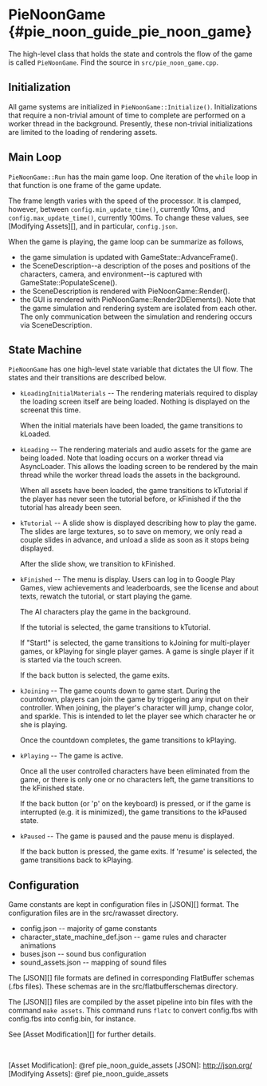 PieNoonGame    {#pie_noon_guide_pie_noon_game}
===========

The high-level class that holds the state and controls the flow of the game
is called `PieNoonGame`. Find the source in `src/pie_noon_game.cpp`.

## Initialization

All game systems are initialized in `PieNoonGame::Initialize()`. Initializations
that require a non-trivial amount of time to complete are performed on a
worker thread in the background. Presently, these non-trivial initializations
are limited to the loading of rendering assets.

## Main Loop

`PieNoonGame::Run` has the main game loop. One iteration of the `while` loop in
that function is one frame of the game update.

The frame length varies with the speed of the processor. It is clamped, however,
between `config.min_update_time()`, currently 10ms, and
`config.max_update_time()`, currently 100ms. To change these values, see
[Modifying Assets][], and in particular, `config.json`.

When the game is playing, the game loop can be summarize as follows,
  - the game simulation is updated with GameState::AdvanceFrame().
  - the SceneDescription--a description of the poses and positions of the
    characters, camera, and environment--is captured with
    GameState::PopulateScene().
  - the SceneDescription is rendered with PieNoonGame::Render().
  - the GUI is rendered with PieNoonGame::Render2DElements().
Note that the game simulation and rendering system are isolated from each other.
The only communication between the simulation and rendering occurs via
SceneDescription.

## State Machine

`PieNoonGame` has one high-level state variable that dictates the UI flow.
The states and their transitions are described below.

  * `kLoadingInitialMaterials` -- The rendering materials required to display
    the loading screen itself are being loaded. Nothing is displayed on the
    screenat this time.

    When the initial materials have been loaded, the game transitions to
    kLoaded.

  * `kLoading` -- The rendering materials and audio assets for the game are
    being loaded. Note that loading occurs on a worker thread via AsyncLoader.
    This allows the loading screen to be rendered by the main thread while
    the worker thread loads the assets in the background.

    When all assets have been loaded, the game transitions to kTutorial if
    the player has never seen the tutorial before, or kFinished if the the
    tutorial has already been seen.

  * `kTutorial` -- A slide show is displayed describing how to play the game.
    The slides are large textures, so to save on memory, we only read a
    couple slides in advance, and unload a slide as soon as it stops being
    displayed.

    After the slide show, we transition to kFinished.

  * `kFinished` -- The menu is display. Users can log in to Google Play Games,
    view achievements and leaderboards, see the license and about texts,
    rewatch the tutorial, or start playing the game.

    The AI characters play the game in the background.

    If the tutorial is selected, the game transitions to kTutorial.

    If "Start!" is selected, the game transitions to kJoining for multi-player
    games, or kPlaying for single player games. A game is single player if it
    is started via the touch screen.

    If the back button is selected, the game exits.

  * `kJoining` -- The game counts down to game start. During the countdown,
    players can join the game by triggering any input on their controller.
    When joining, the player's character will jump, change color, and sparkle.
    This is intended to let the player see which character he or she is playing.

    Once the countdown completes, the game transitions to kPlaying.

  * `kPlaying` -- The game is active.

    Once all the user controlled characters have been eliminated from the game,
    or there is only one or no characters left, the game transitions to the
    kFinished state.

    If the back button (or 'p' on the keyboard) is pressed, or if the game is
    interrupted (e.g. it is minimized), the game transitions to the kPaused
    state.

  * `kPaused` -- The game is paused and the pause menu is displayed.

    If the back button is pressed, the game exits. If 'resume' is selected,
    the game transitions back to kPlaying.


## Configuration

Game constants are kept in configuration files in [JSON][] format.
The configuration files are in the src/rawasset directory.

*  config.json -- majority of game constants
*  character_state_machine_def.json -- game rules and character animations
*  buses.json -- sound bus configuration
*  sound_assets.json -- mapping of sound files

The [JSON][] file formats are defined in corresponding FlatBuffer schemas
(.fbs files). These schemas are in the src/flatbufferschemas directory.

The [JSON][] files are compiled by the asset pipeline into bin files with the
command `make assets`. This command runs `flatc` to convert config.fbs with
config.fbs into config.bin, for instance.

See [Asset Modification][] for further details.

<br>

  [Asset Modification]: @ref pie_noon_guide_assets
  [JSON]: http://json.org/
  [Modifying Assets]: @ref pie_noon_guide_assets
